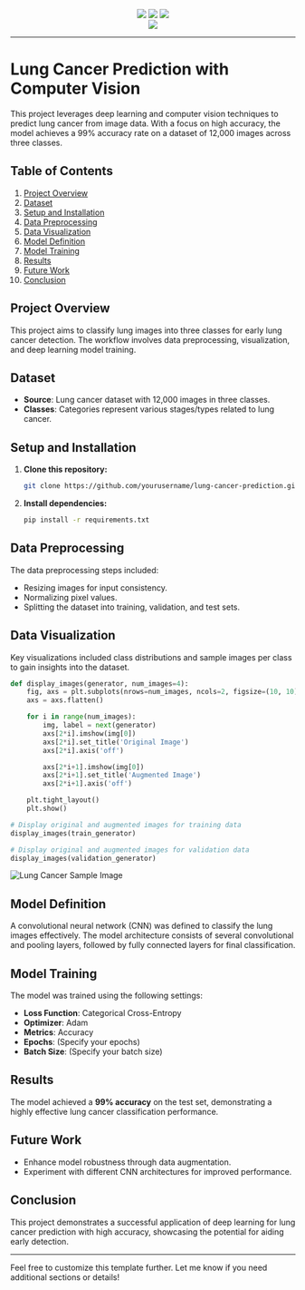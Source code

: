 <body>
<p align="center">
  <a href="mailto:arifmiahcse952@gmail.com"><img src="https://img.shields.io/badge/Email-arifmiah%40gmail.com-blue?style=flat-square&logo=gmail"></a>
  <a href="https://github.com/Arif-miad"><img src="https://img.shields.io/badge/GitHub-%40ArifMiah-lightgrey?style=flat-square&logo=github"></a>
  <a href="https://www.linkedin.com/in/arif-miah-8751bb217/"><img src="https://img.shields.io/badge/LinkedIn-Arif%20Miah-blue?style=flat-square&logo=linkedin"></a>

 
  
  <br>
  <img src="https://img.shields.io/badge/Phone-%2B8801998246254-green?style=flat-square&logo=whatsapp">
  
</p>


---

# Lung Cancer Prediction with Computer Vision

This project leverages deep learning and computer vision techniques to predict lung cancer from image data. With a focus on high accuracy, the model achieves a 99% accuracy rate on a dataset of 12,000 images across three classes.

## Table of Contents
1. [Project Overview](#project-overview)
2. [Dataset](#dataset)
3. [Setup and Installation](#setup-and-installation)
4. [Data Preprocessing](#data-preprocessing)
5. [Data Visualization](#data-visualization)
6. [Model Definition](#model-definition)
7. [Model Training](#model-training)
8. [Results](#results)
9. [Future Work](#future-work)
10. [Conclusion](#conclusion)

## Project Overview
This project aims to classify lung images into three classes for early lung cancer detection. The workflow involves data preprocessing, visualization, and deep learning model training.

## Dataset
- **Source**: Lung cancer dataset with 12,000 images in three classes.
- **Classes**: Categories represent various stages/types related to lung cancer.

## Setup and Installation
1. **Clone this repository:**
   ```bash
   git clone https://github.com/yourusername/lung-cancer-prediction.git
   ```
2. **Install dependencies:**
   ```bash
   pip install -r requirements.txt
   ```

## Data Preprocessing
The data preprocessing steps included:
- Resizing images for input consistency.
- Normalizing pixel values.
- Splitting the dataset into training, validation, and test sets.

## Data Visualization
Key visualizations included class distributions and sample images per class to gain insights into the dataset.

```python
def display_images(generator, num_images=4):
    fig, axs = plt.subplots(nrows=num_images, ncols=2, figsize=(10, 10))
    axs = axs.flatten()

    for i in range(num_images):
        img, label = next(generator)
        axs[2*i].imshow(img[0])
        axs[2*i].set_title('Original Image')
        axs[2*i].axis('off')

        axs[2*i+1].imshow(img[0])
        axs[2*i+1].set_title('Augmented Image')
        axs[2*i+1].axis('off')

    plt.tight_layout()
    plt.show()

# Display original and augmented images for training data
display_images(train_generator)

# Display original and augmented images for validation data
display_images(validation_generator)
```

![Lung Cancer Sample Image](images/lung-cancer-sample.png)

## Model Definition
A convolutional neural network (CNN) was defined to classify the lung images effectively. The model architecture consists of several convolutional and pooling layers, followed by fully connected layers for final classification.

## Model Training
The model was trained using the following settings:
- **Loss Function**: Categorical Cross-Entropy
- **Optimizer**: Adam
- **Metrics**: Accuracy
- **Epochs**: (Specify your epochs)
- **Batch Size**: (Specify your batch size)

## Results
The model achieved a **99% accuracy** on the test set, demonstrating a highly effective lung cancer classification performance.

## Future Work
- Enhance model robustness through data augmentation.
- Experiment with different CNN architectures for improved performance.

## Conclusion
This project demonstrates a successful application of deep learning for lung cancer prediction with high accuracy, showcasing the potential for aiding early detection.

--- 

Feel free to customize this template further. Let me know if you need additional sections or details!
